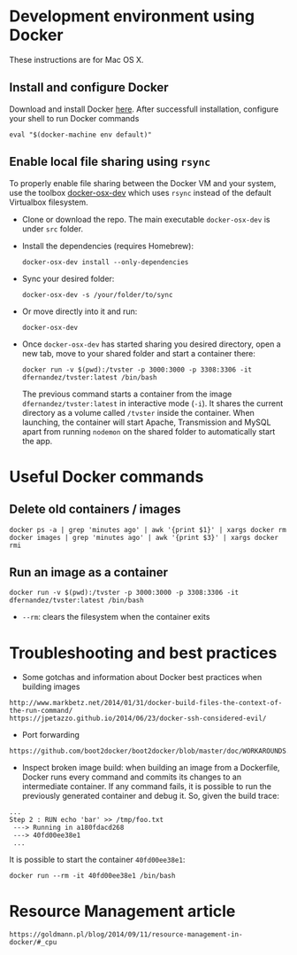# Development environment using Docker

These instructions are for Mac OS X.

## Install and configure Docker

Download and install Docker [here](https://docs.docker.com/mac/). After successfull installation, configure your shell to run Docker commands
```
eval "$(docker-machine env default)"
```

## Enable local file sharing using `rsync`

To properly enable file sharing between the Docker VM and your system, use the toolbox [docker-osx-dev](https://github.com/brikis98/docker-osx-dev) which uses `rsync` instead of the default Virtualbox filesystem.

* Clone or download the repo. The main executable `docker-osx-dev` is under `src` folder.

* Install the dependencies (requires Homebrew):
  ```
  docker-osx-dev install --only-dependencies
  ```

* Sync your desired folder:
  ```
  docker-osx-dev -s /your/folder/to/sync
  ```

* Or move directly into it and run:
  ```
  docker-osx-dev
  ```

* Once `docker-osx-dev` has started sharing you desired directory, open a new tab, move to your shared folder and start a container there:
  ```
  docker run -v $(pwd):/tvster -p 3000:3000 -p 3308:3306 -it dfernandez/tvster:latest /bin/bash
  ```

  The previous command starts a container from the image `dfernandez/tvster:latest` in interactive mode (`-i`). It shares the current directory
  as a volume called `/tvster` inside the container. When launching, the container will start Apache, Transmission and MySQL apart from running
  `nodemon` on the shared folder to automatically start the app.

# Useful Docker commands

## Delete old containers / images
```
docker ps -a | grep 'minutes ago' | awk '{print $1}' | xargs docker rm
docker images | grep 'minutes ago' | awk '{print $3}' | xargs docker rmi
```

## Run an image as a container
```
docker run -v $(pwd):/tvster -p 3000:3000 -p 3308:3306 -it dfernandez/tvster:latest /bin/bash
```
* `--rm`: clears the filesystem when the container exits

# Troubleshooting and best practices

* Some gotchas and information about Docker best practices when building images
```
http://www.markbetz.net/2014/01/31/docker-build-files-the-context-of-the-run-command/
https://jpetazzo.github.io/2014/06/23/docker-ssh-considered-evil/
```

* Port forwarding
```
https://github.com/boot2docker/boot2docker/blob/master/doc/WORKAROUNDS.md
```

* Inspect broken image build: when building an image from a Dockerfile, Docker runs every command
and commits its changes to an intermediate container. If any command fails, it is possible to run the previously
generated container and debug it. So, given the build trace:

```
...
Step 2 : RUN echo 'bar' >> /tmp/foo.txt
 ---> Running in a180fdacd268
 ---> 40fd00ee38e1
 ...
```

It is possible to start the container `40fd00ee38e1`:

```
docker run --rm -it 40fd00ee38e1 /bin/bash
```

# Resource Management article
```
https://goldmann.pl/blog/2014/09/11/resource-management-in-docker/#_cpu
```
